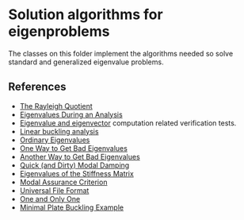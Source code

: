 # Solution algorithms for eigenproblems

The classes on this folder implement the algorithms needed so solve standard and generalized eigenvalue problems.

## References

 - [The Rayleigh Quotient](https://portwooddigital.com/2021/06/06/the-rayleigh-quotient/)
 - [Eigenvalues During an Analysis](https://portwooddigital.com/2021/11/09/eigenvalues-during-an-analysis/)
 - [Eigenvalue and eigenvector](https://en.wikipedia.org/wiki/Eigenvalues_and_eigenvectors) computation related verification tests.
 - [Linear buckling analysis](https://portwooddigital.com/2021/05/29/right-under-your-nose)
 - [Ordinary Eigenvalues](https://portwooddigital.com/2020/11/13/ordinary-eigenvalues/)
 - [One Way to Get Bad Eigenvalues](https://portwooddigital.com/2022/11/10/one-way-to-get-bad-eigenvalues/)
 - [Another Way to Get Bad Eigenvalues](https://portwooddigital.com/2022/11/11/another-way-to-get-bad-eigenvalues/)
 - [Quick (and Dirty) Modal Damping](https://portwooddigital.com/2022/11/08/quick-and-dirty-modal-damping/)
 - [Eigenvalues of the Stiffness Matrix](https://portwooddigital.com/2023/01/16/eigenvalues-of-the-stiffness-matrix/)
 - [Modal Assurance Criterion](https://doi.org/10.1016/j.proeng.2012.09.551)
 - [Universal File Format](https://en.wikipedia.org/wiki/Universal_File_Format)
 - [One and Only One](https://portwooddigital.com/2023/11/18/one-and-only-one/)
 - [Minimal Plate Buckling Example](https://portwooddigital.com/2025/05/24/minimal-plate-buckling-example/)
